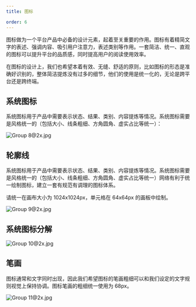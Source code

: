 ```yaml
---
title: 图标

order: 6
---
```


图标做为一个平台产品中必备的设计元素，起着至关重要的作用。图标有着精简文字的表述、强调内容、吸引用户注意力，表述类别等作用。一套简洁、统一、直观的图标可以提升平台的品质感，同时提高用户的阅读使用效率。

在图标的设计上，我们也希望本着有效、无缝、舒适的原则，比如图标的形态是准确好识别的，整体简洁提炼没有过多的细节，他们的使用是统一化的，无论是跨平台还是跨终端。

## 系统图标

系统图标用于产品中需要表示状态、结果、类别、内容提炼等情况。系统图标需要是风格统一的（包括大小、线条粗细、方角圆角、虚实占比等统一）：

![Group 8@2x.jpg](https://img.alicdn.com/tfs/TB1M_tRLQPoK1RjSZKbXXX1IXXa-2598-1332.jpg)

## 轮廓线

系统图标用于产品中需要表示状态、结果、类别、内容提炼等情况。系统图标需要是风格统一的（包括大小、线条粗细、方角圆角、虚实占比等统一）网络有利于统一绘制图标，建立一套有规范有调理的图标体系。

请统一在画布大小为 1024x1024px，单元格在 64x64px 的画板中绘制。

![Group 9@2x.jpg](https://img.alicdn.com/tfs/TB1XF8rLMHqK1RjSZFgXXa7JXXa-2598-2048.jpg)

## 系统图标分解

![Group 10@2x.jpg](https://img.alicdn.com/tfs/TB1LJ8FLMDqK1RjSZSyXXaxEVXa-2600-994.jpg)

## 笔画

图标通常和文字同时出现，因此我们希望图标的笔画粗细可以和我们设定的文字规则视觉上保持协调。图标笔画的粗细统一使用为 68px。

![Group 11@2x.jpg](https://img.alicdn.com/tfs/TB1c3lQLHrpK1RjSZTEXXcWAVXa-2598-994.jpg)
